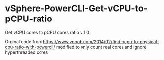 # vSphere-PowerCLI-Get-vCPU-to-pCPU-ratio

Get vCPU cores to pCPU cores ratio
v 1.0

Orginal code from https://www.vnoob.com/2014/02/find-vcpu-to-physical-cpu-ratio-with-powercli/
modified to only count real cores and ignore hyperthreaded cores
